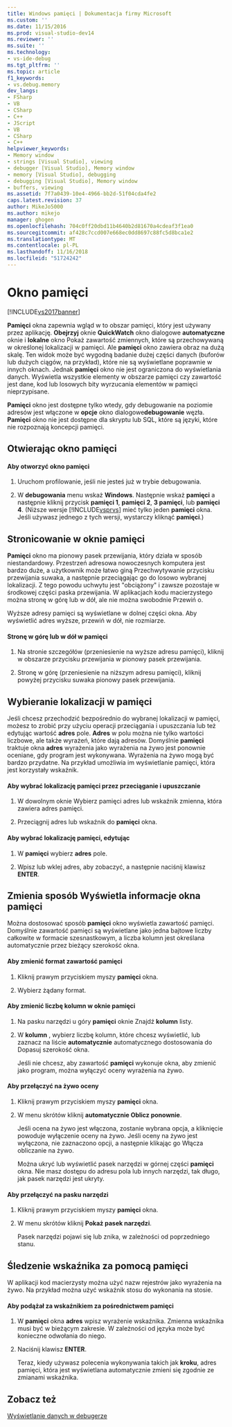 ```yaml
---
title: Windows pamięci | Dokumentacja firmy Microsoft
ms.custom: ''
ms.date: 11/15/2016
ms.prod: visual-studio-dev14
ms.reviewer: ''
ms.suite: ''
ms.technology:
- vs-ide-debug
ms.tgt_pltfrm: ''
ms.topic: article
f1_keywords:
- vs.debug.memory
dev_langs:
- FSharp
- VB
- CSharp
- C++
- JScript
- VB
- CSharp
- C++
helpviewer_keywords:
- Memory window
- strings [Visual Studio], viewing
- debugger [Visual Studio], Memory window
- memory [Visual Studio], debugging
- debugging [Visual Studio], Memory window
- buffers, viewing
ms.assetid: 7f7a0439-10e4-4966-bb2d-51f04cda4fe2
caps.latest.revision: 37
author: MikeJo5000
ms.author: mikejo
manager: ghogen
ms.openlocfilehash: 704c0ff20dbd11b4640b2d81670a4cdeaf3f1ea0
ms.sourcegitcommit: af428c7ccd007e668ec0dd8697c88fc5d8bca1e2
ms.translationtype: MT
ms.contentlocale: pl-PL
ms.lasthandoff: 11/16/2018
ms.locfileid: "51724242"
---
```

# <a name="memory-windows"></a>Okno pamięci
[!INCLUDE[vs2017banner](../includes/vs2017banner.md)]

**Pamięci** okna zapewnia wgląd w to obszar pamięci, który jest używany przez aplikację. **Obejrzyj** oknie **QuickWatch** okno dialogowe **automatyczne** oknie i **lokalne** okno Pokaż zawartość zmiennych, które są przechowywaną w określonej lokalizacji w pamięci. Ale **pamięci** okno zawiera obraz na dużą skalę. Ten widok może być wygodną badanie dużej części danych (buforów lub dużych ciągów, na przykład), które nie są wyświetlane poprawnie w innych oknach. Jednak **pamięci** okno nie jest ograniczona do wyświetlania danych. Wyświetla wszystkie elementy w obszarze pamięci czy zawartość jest dane, kod lub losowych bity wyrzucania elementów w pamięci nieprzypisane.  
  
 **Pamięci** okno jest dostępne tylko wtedy, gdy debugowanie na poziomie adresów jest włączone w **opcje** okno dialogowe**debugowanie** węzła. **Pamięci** okno nie jest dostępne dla skryptu lub SQL, które są języki, które nie rozpoznają koncepcji pamięci.  
  
## <a name="opening-a-memory-window"></a>Otwierając okno pamięci  
  
#### <a name="to-open-a-memory-window"></a>Aby otworzyć okno pamięci  
  
1.  Uruchom profilowanie, jeśli nie jesteś już w trybie debugowania.  
  
2.  W **debugowania** menu wskaż **Windows**. Następnie wskaż **pamięci** a następnie kliknij przycisk **pamięci 1**, **pamięci 2**, **3 pamięci**, lub **pamięci 4**. (Niższe wersje [!INCLUDE[vsprvs](../includes/vsprvs-md.md)] mieć tylko jeden **pamięci** okna. Jeśli używasz jednego z tych wersji, wystarczy kliknąć **pamięci**.)  
  
## <a name="paging-in-the-memory-window"></a>Stronicowanie w oknie pamięci  
 **Pamięci** okno ma pionowy pasek przewijania, który działa w sposób niestandardowy. Przestrzeń adresowa nowoczesnych komputera jest bardzo duże, a użytkownik może łatwo giną Przechwytywanie przycisku przewijania suwaka, a następnie przeciągając go do losowo wybranej lokalizacji. Z tego powodu uchwytu jest "obciążony" i zawsze pozostaje w środkowej części paska przewijania. W aplikacjach kodu macierzystego można stronę w górę lub w dół, ale nie można swobodnie Przewiń o.  
  
 Wyższe adresy pamięci są wyświetlane w dolnej części okna. Aby wyświetlić adres wyższe, przewiń w dół, nie rozmiarze.  
  
#### <a name="to-page-up-or-down-in-memory"></a>Stronę w górę lub w dół w pamięci  
  
1.  Na stronie szczegółów (przeniesienie na wyższe adresu pamięci), kliknij w obszarze przycisku przewijania w pionowy pasek przewijania.  
  
2.  Stronę w górę (przeniesienie na niższym adresu pamięci), kliknij powyżej przycisku suwaka pionowy pasek przewijania.  
  
## <a name="selecting-a-memory-location"></a>Wybieranie lokalizacji w pamięci  
 Jeśli chcesz przechodzić bezpośrednio do wybranej lokalizacji w pamięci, możesz to zrobić przy użyciu operacji przeciągania i upuszczania lub też edytując wartość **adres** pole. **Adres** w polu można nie tylko wartości liczbowe, ale także wyrażeń, które dają adresów. Domyślnie **pamięci** traktuje okna **adres** wyrażenia jako wyrażenia na żywo jest ponownie oceniane, gdy program jest wykonywana. Wyrażenia na żywo mogą być bardzo przydatne. Na przykład umożliwia im wyświetlanie pamięci, która jest korzystały wskaźnik.  
  
#### <a name="to-select-a-memory-location-by-dragging-and-dropping"></a>Aby wybrać lokalizację pamięci przez przeciąganie i upuszczanie  
  
1.  W dowolnym oknie Wybierz pamięci adres lub wskaźnik zmienna, która zawiera adres pamięci.  
  
2.  Przeciągnij adres lub wskaźnik do **pamięci** okna.  
  
#### <a name="to-select-a-memory-location-by-editing"></a>Aby wybrać lokalizację pamięci, edytując  
  
1.  W **pamięci** wybierz **adres** pole.  
  
2.  Wpisz lub wklej adres, aby zobaczyć, a następnie naciśnij klawisz **ENTER**.  
  
## <a name="changing-the-way-the-memory-window-displays-information"></a>Zmienia sposób Wyświetla informacje okna pamięci  
 Można dostosować sposób **pamięci** okno wyświetla zawartość pamięci. Domyślnie zawartość pamięci są wyświetlane jako jedna bajtowe liczby całkowite w formacie szesnastkowym, a liczba kolumn jest określana automatycznie przez bieżący szerokość okna.  
  
#### <a name="to-change-the-format-of-the-memory-contents"></a>Aby zmienić format zawartość pamięci  
  
1.  Kliknij prawym przyciskiem myszy **pamięci** okna.  
  
2.  Wybierz żądany format.  
  
#### <a name="to-change-the-number-of-columns-in-the-memory-window"></a>Aby zmienić liczbę kolumn w oknie pamięci  
  
1. Na pasku narzędzi u góry **pamięci** oknie Znajdź **kolumn** listy.  
  
2. W **kolumn** , wybierz liczbę kolumn, które chcesz wyświetlić, lub zaznacz na liście **automatycznie** automatycznego dostosowania do Dopasuj szerokość okna.  
  
   Jeśli nie chcesz, aby zawartość **pamięci** wykonuje okna, aby zmienić jako program, można wyłączyć oceny wyrażenia na żywo.  
  
#### <a name="to-toggle-live-evaluation"></a>Aby przełączyć na żywo oceny  
  
1. Kliknij prawym przyciskiem myszy **pamięci** okna.  
  
2. W menu skrótów kliknij **automatycznie Oblicz ponownie**.  
  
    Jeśli ocena na żywo jest włączona, zostanie wybrana opcja, a kliknięcie powoduje wyłączenie oceny na żywo. Jeśli oceny na żywo jest wyłączona, nie zaznaczono opcji, a następnie klikając go Włącza obliczanie na żywo.  
  
   Można ukryć lub wyświetlić pasek narzędzi w górnej części **pamięci** okna. Nie masz dostępu do adresu pola lub innych narzędzi, tak długo, jak pasek narzędzi jest ukryty.  
  
#### <a name="to-toggle-the-toolbar"></a>Aby przełączyć na pasku narzędzi  
  
1.  Kliknij prawym przyciskiem myszy **pamięci** okna.  
  
2.  W menu skrótów kliknij **Pokaż pasek narzędzi**.  
  
     Pasek narzędzi pojawi się lub znika, w zależności od poprzedniego stanu.  
  
## <a name="following-a-pointer-through-memory"></a>Śledzenie wskaźnika za pomocą pamięci  
 W aplikacji kod macierzysty można użyć nazw rejestrów jako wyrażenia na żywo. Na przykład można użyć wskaźnik stosu do wykonania na stosie.  
  
#### <a name="to-follow-a-pointer-through-memory"></a>Aby podążał za wskaźnikiem za pośrednictwem pamięci  
  
1.  W **pamięci** okna **adres** wpisz wyrażenie wskaźnika. Zmienna wskaźnika musi być w bieżącym zakresie. W zależności od języka może być konieczne odwołania do niego.  
  
2.  Naciśnij klawisz **ENTER**.  
  
     Teraz, kiedy używasz polecenia wykonywania takich jak **kroku**, adres pamięci, która jest wyświetlana automatycznie zmieni się zgodnie ze zmianami wskaźnika.  
  
## <a name="see-also"></a>Zobacz też  
 [Wyświetlanie danych w debugerze](../debugger/viewing-data-in-the-debugger.md)





